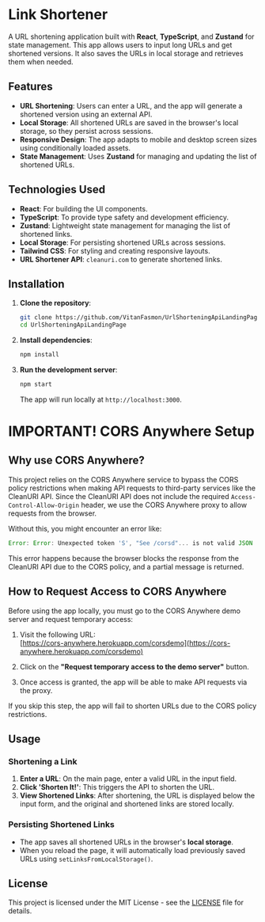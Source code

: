 
# Link Shortener

A URL shortening application built with **React**, **TypeScript**, and **Zustand** for state management. This app allows users to input long URLs and get shortened versions. It also saves the URLs in local storage and retrieves them when needed.

## Features

- **URL Shortening**: Users can enter a URL, and the app will generate a shortened version using an external API.
- **Local Storage**: All shortened URLs are saved in the browser's local storage, so they persist across sessions.
- **Responsive Design**: The app adapts to mobile and desktop screen sizes using conditionally loaded assets.
- **State Management**: Uses **Zustand** for managing and updating the list of shortened URLs.

## Technologies Used

- **React**: For building the UI components.
- **TypeScript**: To provide type safety and development efficiency.
- **Zustand**: Lightweight state management for managing the list of shortened links.
- **Local Storage**: For persisting shortened URLs across sessions.
- **Tailwind CSS**: For styling and creating responsive layouts.
- **URL Shortener API**: `cleanuri.com` to generate shortened links.

## Installation

1. **Clone the repository**:
   ```bash
   git clone https://github.com/VitanFasmon/UrlShorteningApiLandingPage.git
   cd UrlShorteningApiLandingPage
   ```

2. **Install dependencies**:
   ```bash
   npm install
   ```

3. **Run the development server**:
   ```bash
   npm start
   ```

   The app will run locally at `http://localhost:3000`.


# IMPORTANT! CORS Anywhere Setup

## Why use CORS Anywhere?

This project relies on the CORS Anywhere service to bypass the CORS policy restrictions when making API requests to third-party services like the CleanURI API. Since the CleanURI API does not include the required `Access-Control-Allow-Origin` header, we use the CORS Anywhere proxy to allow requests from the browser.

Without this, you might encounter an error like:

```javascript
Error: Error: Unexpected token 'S', "See /corsd"... is not valid JSON
```

This error happens because the browser blocks the response from the CleanURI API due to the CORS policy, and a partial message is returned.

## How to Request Access to CORS Anywhere

Before using the app locally, you must go to the CORS Anywhere demo server and request temporary access:

1. Visit the following URL:  
   [https://cors-anywhere.herokuapp.com/corsdemo](https://cors-anywhere.herokuapp.com/corsdemo)

2. Click on the **"Request temporary access to the demo server"** button.

3. Once access is granted, the app will be able to make API requests via the proxy.

If you skip this step, the app will fail to shorten URLs due to the CORS policy restrictions.

## Usage

### Shortening a Link

1. **Enter a URL**: On the main page, enter a valid URL in the input field.
2. **Click 'Shorten It!'**: This triggers the API to shorten the URL.
3. **View Shortened Links**: After shortening, the URL is displayed below the input form, and the original and shortened links are stored locally.

### Persisting Shortened Links

- The app saves all shortened URLs in the browser's **local storage**.
- When you reload the page, it will automatically load previously saved URLs using `setLinksFromLocalStorage()`.

## License

This project is licensed under the MIT License - see the [LICENSE](LICENSE) file for details.
